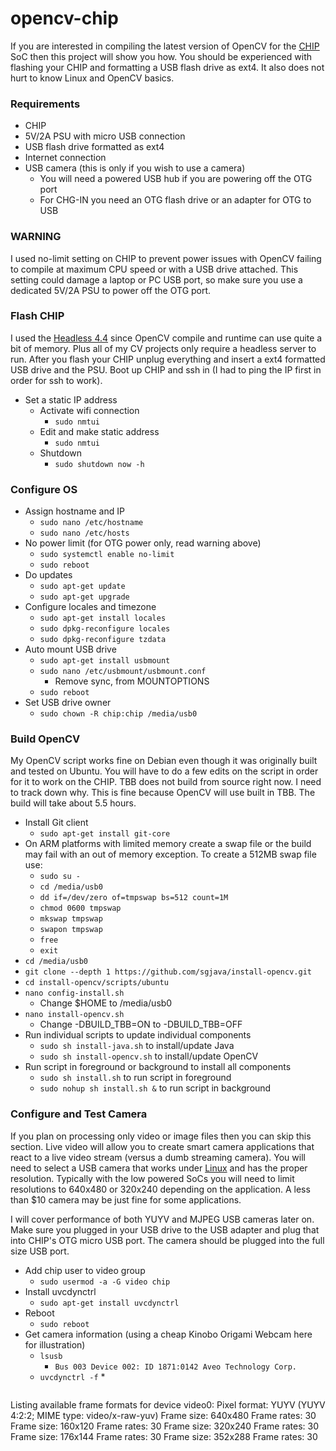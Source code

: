 # opencv-chip
If you are interested in compiling the latest version of OpenCV for the [CHIP](https://getchip.com/pages/chip) SoC then this project will show you how. You should be experienced with flashing your CHIP and formatting a USB flash drive as ext4. It also does not hurt to know Linux and OpenCV basics.

### Requirements
* CHIP
* 5V/2A PSU with micro USB connection
* USB flash drive formatted as ext4
* Internet connection
* USB camera (this is only if you wish to use a camera)
    * You will need a powered USB hub if you are powering off the OTG port
    * For CHG-IN you need an OTG flash drive or an adapter for OTG to USB

### WARNING
I used no-limit setting on CHIP to prevent power issues with OpenCV failing to compile at maximum CPU speed or with a USB drive attached. This setting could damage a laptop or PC USB port, so make sure you use a dedicated 5V/2A PSU to power off the OTG port.

### Flash CHIP
I used the [Headless 4.4](https://bbs.nextthing.co/t/chip-os-4-4-released-vga-hdmi-and-more/4319) since OpenCV compile and runtime can use quite a bit of memory. Plus all of my CV projects only require a headless server to run. After you flash your CHIP unplug everything and insert a ext4 formatted USB drive and the PSU. Boot up CHIP and ssh in (I had to ping the IP first in order for ssh to work).

* Set a static IP address
    * Activate wifi connection
         * `sudo nmtui`
    * Edit and make static address
         * `sudo nmtui`
    * Shutdown
         * `sudo shutdown now -h`

### Configure OS
* Assign hostname and IP
    * `sudo nano /etc/hostname`
    * `sudo nano /etc/hosts`
* No power limit (for OTG power only, read warning above)
    * `sudo systemctl enable no-limit`
    * `sudo reboot`
* Do updates
    * `sudo apt-get update`
    * `sudo apt-get upgrade`
* Configure locales and timezone
    * `sudo apt-get install locales`
    * `sudo dpkg-reconfigure locales`
    * `sudo dpkg-reconfigure tzdata`
* Auto mount USB drive
    * `sudo apt-get install usbmount`
    * `sudo nano /etc/usbmount/usbmount.conf`
         * Remove sync, from MOUNTOPTIONS
    * `sudo reboot`
* Set USB drive owner
    * `sudo chown -R chip:chip /media/usb0`

### Build OpenCV
My OpenCV script works fine on Debian even though it was originally built and tested on Ubuntu. You will have to do a few edits on the script in order for it to work on the CHIP. TBB does not build from source right now. I need to track down why. This is fine because OpenCV will use built in TBB. The build will take about 5.5 hours.
* Install Git client
    * `sudo apt-get install git-core`
* On ARM platforms with limited memory create a swap file or the build may fail
with an out of memory exception. To create a 512MB swap file use:
    * `sudo su -`
    * `cd /media/usb0`
    * `dd if=/dev/zero of=tmpswap bs=512 count=1M`
    * `chmod 0600 tmpswap`
    * `mkswap tmpswap`
    * `swapon tmpswap`
    * `free`
    * `exit`
* `cd /media/usb0`
* `git clone --depth 1 https://github.com/sgjava/install-opencv.git`
* `cd install-opencv/scripts/ubuntu`
* `nano config-install.sh`
    * Change $HOME to /media/usb0
* `nano install-opencv.sh`
    * Change -DBUILD_TBB=ON to -DBUILD_TBB=OFF
* Run individual scripts to update individual components
    * `sudo sh install-java.sh` to install/update Java
    * `sudo sh install-opencv.sh` to install/update OpenCV
* Run script in foreground or background to install all components
    * `sudo sh install.sh` to run script in foreground
    * `sudo nohup sh install.sh &` to run script in background

### Configure and Test Camera
If you plan on processing only video or image files then you can skip this section. Live video will allow you to create smart camera applications that react to a live video stream (versus a dumb streaming camera). You will need to select a USB camera that works under [Linux](http://elinux.org/RPi_USB_Webcams) and has the proper resolution. Typically with the low powered SoCs you will need to limit resolutions to 640x480 or 320x240 depending on the application. A less than $10 camera may be just fine for some applications.

I will cover performance of both YUYV and MJPEG USB cameras later on. Make sure you plugged in your USB drive to the USB adapter and plug that into CHIP's OTG micro USB port. The camera should be plugged into the full size USB port.
* Add chip user to video group
    * `sudo usermod -a -G video chip`
* Install uvcdynctrl
    * `sudo apt-get install uvcdynctrl`
* Reboot
    * `sudo reboot`
* Get camera information (using a cheap Kinobo Origami Webcam here for illustration)
    * `lsusb`
         * `Bus 003 Device 002: ID 1871:0142 Aveo Technology Corp.`
    * `uvcdynctrl -f`
         * 
  ```
Listing available frame formats for device video0:
Pixel format: YUYV (YUYV 4:2:2; MIME type: video/x-raw-yuv)
  Frame size: 640x480
    Frame rates: 30
  Frame size: 160x120
    Frame rates: 30
  Frame size: 320x240
    Frame rates: 30
  Frame size: 176x144
    Frame rates: 30
  Frame size: 352x288
    Frame rates: 30
 ```
 